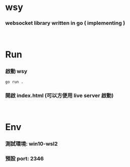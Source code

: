 # wsy

### websocket library written in go ( implementing )

<br/>

# Run

### 啟動 wsy

```
go run .
```

### 開啟 index.html (可以方便用 live server 啟動)

<br/>

# Env

### 測試環境: win10-wsl2

### 預設 port: 2346
